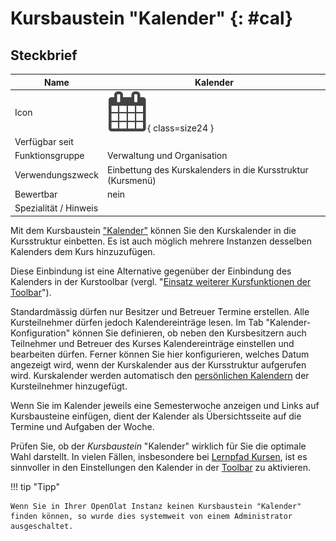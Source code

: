 # Kursbaustein "Kalender" {: #cal}


## Steckbrief

Name | Kalender
---------|----------
Icon | ![Kalender Icon](assets/calendar.png){ class=size24  }
Verfügbar seit | 
Funktionsgruppe | Verwaltung und Organisation
Verwendungszweck | Einbettung des Kurskalenders in die Kursstruktur (Kursmenü)
Bewertbar | nein
Spezialität / Hinweis |



Mit dem Kursbaustein ["Kalender"](Using_Additional_Course_Features.de.md#kurskalender) können Sie den Kurskalender in die Kursstruktur einbetten. Es ist auch möglich mehrere Instanzen desselben Kalenders dem Kurs hinzuzufügen.

Diese Einbindung ist eine Alternative gegenüber der Einbindung des Kalenders in der Kurstoolbar (vergl. "[Einsatz weiterer Kursfunktionen der Toolbar](../learningresources/Using_Additional_Course_Features.de.md)").

Standardmässig dürfen nur Besitzer und Betreuer Termine erstellen. Alle Kursteilnehmer dürfen jedoch Kalendereinträge lesen. Im Tab "Kalender-Konfiguration" können Sie definieren, ob neben den Kursbesitzern auch Teilnehmer und Betreuer des Kurses Kalendereinträge einstellen und bearbeiten dürfen. Ferner können Sie hier konfigurieren, welches Datum angezeigt wird, wenn der Kurskalender aus der Kursstruktur aufgerufen wird. Kurskalender werden automatisch den [persönlichen Kalendern](../personal_menu/Calendar.de.md) der Kursteilnehmer hinzugefügt.

Wenn Sie im Kalender jeweils eine Semesterwoche anzeigen und Links auf Kursbausteine einfügen, dient der Kalender als Übersichtsseite auf die Termine und Aufgaben der Woche.
  
Prüfen Sie, ob der _Kursbaustein_ "Kalender" wirklich für Sie die optimale Wahl darstellt. In vielen Fällen, insbesondere bei [Lernpfad Kursen](../learningresources/Learning_path_course.de.md), ist es sinnvoller in den Einstellungen den Kalender in der [Toolbar](../learningresources/Course_Settings.de.md#tab-toolbar) zu aktivieren.

!!! tip "Tipp"

    Wenn Sie in Ihrer OpenOlat Instanz keinen Kursbaustein "Kalender" finden können, so wurde dies systemweit von einem Administrator ausgeschaltet.
